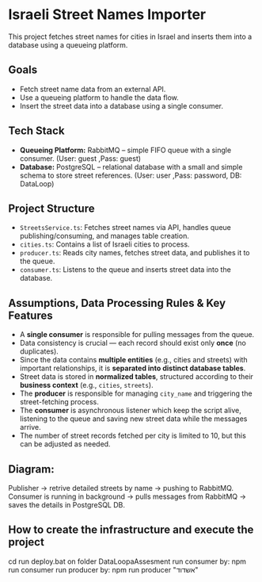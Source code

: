 # Israeli Street Names Importer
This project fetches street names for cities in Israel and inserts them into a database using a queueing platform.

## Goals
- Fetch street name data from an external API.
- Use a queueing platform to handle the data flow.
- Insert the street data into a database using a single consumer.

## Tech Stack
- **Queueing Platform:** RabbitMQ – simple FIFO queue with a single consumer. (User: guest ,Pass: guest)
- **Database:** PostgreSQL – relational database with a small and simple schema to store street references. (User: user ,Pass: password, DB: DataLoop)

## Project Structure
- `StreetsService.ts`: Fetches street names via API, handles queue publishing/consuming, and manages table creation.
- `cities.ts`: Contains a list of Israeli cities to process.
- `producer.ts`: Reads city names, fetches street data, and publishes it to the queue.
- `consumer.ts`: Listens to the queue and inserts street data into the database.

## Assumptions, Data Processing Rules & Key Features
- A **single consumer** is responsible for pulling messages from the queue.
- Data consistency is crucial — each record should exist only **once** (no duplicates).
- Since the data contains **multiple entities** (e.g., cities and streets) with important relationships, it is **separated into distinct database tables**.
- Street data is stored in **normalized tables**, structured according to their **business context** (e.g., `cities`, `streets`).
- The **producer** is responsible for managing `city_name` and triggering the street-fetching process.
- The **consumer** is asynchronous listener which keep the script alive, listening to the queue and saving new street data while the messages arrive.
- The number of street records fetched per city is limited to 10, but this can be adjusted as needed.

## Diagram: 
Publisher -> retrive detailed streets by name -> pushing to RabbitMQ.
Consumer is running in  background -> pulls messages from RabbitMQ -> saves the details in PostgreSQL DB.

## How to create the infrastructure and execute the project
cd run deploy.bat on folder DataLoopaAssesment
run consumer by: npm run consumer 
run producer by: npm run producer "אשדוד" 


